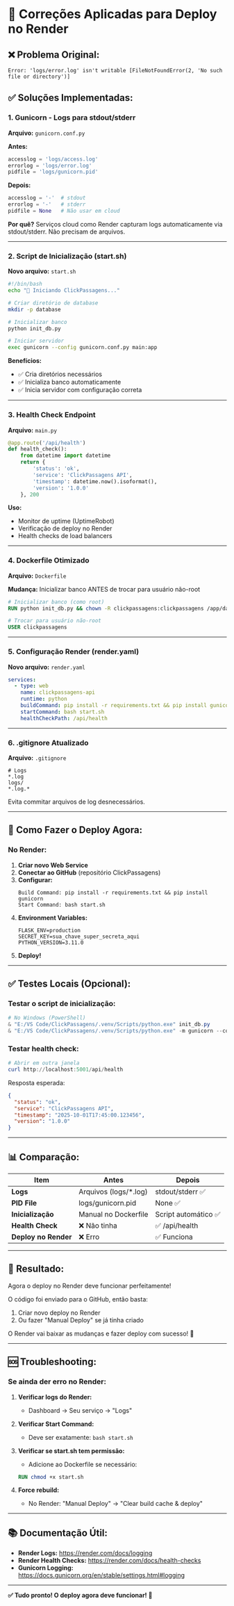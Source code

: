 # 🔧 Correções Aplicadas para Deploy no Render

## ❌ **Problema Original:**
```
Error: 'logs/error.log' isn't writable [FileNotFoundError(2, 'No such file or directory')]
```

## ✅ **Soluções Implementadas:**

### **1. Gunicorn - Logs para stdout/stderr**
**Arquivo:** `gunicorn.conf.py`

**Antes:**
```python
accesslog = 'logs/access.log'
errorlog = 'logs/error.log'
pidfile = 'logs/gunicorn.pid'
```

**Depois:**
```python
accesslog = '-'  # stdout
errorlog = '-'   # stderr
pidfile = None   # Não usar em cloud
```

**Por quê?** Serviços cloud como Render capturam logs automaticamente via stdout/stderr. Não precisam de arquivos.

---

### **2. Script de Inicialização (start.sh)**
**Novo arquivo:** `start.sh`

```bash
#!/bin/bash
echo "🚀 Iniciando ClickPassagens..."

# Criar diretório de database
mkdir -p database

# Inicializar banco
python init_db.py

# Iniciar servidor
exec gunicorn --config gunicorn.conf.py main:app
```

**Benefícios:**
- ✅ Cria diretórios necessários
- ✅ Inicializa banco automaticamente
- ✅ Inicia servidor com configuração correta

---

### **3. Health Check Endpoint**
**Arquivo:** `main.py`

```python
@app.route('/api/health')
def health_check():
    from datetime import datetime
    return {
        'status': 'ok',
        'service': 'ClickPassagens API',
        'timestamp': datetime.now().isoformat(),
        'version': '1.0.0'
    }, 200
```

**Uso:**
- Monitor de uptime (UptimeRobot)
- Verificação de deploy no Render
- Health checks de load balancers

---

### **4. Dockerfile Otimizado**
**Arquivo:** `Dockerfile`

**Mudança:** Inicializar banco ANTES de trocar para usuário não-root

```dockerfile
# Inicializar banco (como root)
RUN python init_db.py && chown -R clickpassagens:clickpassagens /app/database

# Trocar para usuário não-root
USER clickpassagens
```

---

### **5. Configuração Render (render.yaml)**
**Novo arquivo:** `render.yaml`

```yaml
services:
  - type: web
    name: clickpassagens-api
    runtime: python
    buildCommand: pip install -r requirements.txt && pip install gunicorn
    startCommand: bash start.sh
    healthCheckPath: /api/health
```

---

### **6. .gitignore Atualizado**
**Arquivo:** `.gitignore`

```gitignore
# Logs
*.log
logs/
*.log.*
```

Evita commitar arquivos de log desnecessários.

---

## 🚀 **Como Fazer o Deploy Agora:**

### **No Render:**

1. **Criar novo Web Service**
2. **Conectar ao GitHub** (repositório ClickPassagens)
3. **Configurar:**
   ```
   Build Command: pip install -r requirements.txt && pip install gunicorn
   Start Command: bash start.sh
   ```
4. **Environment Variables:**
   ```
   FLASK_ENV=production
   SECRET_KEY=sua_chave_super_secreta_aqui
   PYTHON_VERSION=3.11.0
   ```
5. **Deploy!**

---

## ✅ **Testes Locais (Opcional):**

### Testar o script de inicialização:
```powershell
# No Windows (PowerShell)
& "E:/VS Code/ClickPassagens/.venv/Scripts/python.exe" init_db.py
& "E:/VS Code/ClickPassagens/.venv/Scripts/python.exe" -m gunicorn --config gunicorn.conf.py main:app
```

### Testar health check:
```powershell
# Abrir em outra janela
curl http://localhost:5001/api/health
```

Resposta esperada:
```json
{
  "status": "ok",
  "service": "ClickPassagens API",
  "timestamp": "2025-10-01T17:45:00.123456",
  "version": "1.0.0"
}
```

---

## 📊 **Comparação:**

| Item | Antes | Depois |
|------|-------|--------|
| **Logs** | Arquivos (logs/*.log) | stdout/stderr ✅ |
| **PID File** | logs/gunicorn.pid | None ✅ |
| **Inicialização** | Manual no Dockerfile | Script automático ✅ |
| **Health Check** | ❌ Não tinha | ✅ /api/health |
| **Deploy no Render** | ❌ Erro | ✅ Funciona |

---

## 🎉 **Resultado:**

Agora o deploy no Render deve funcionar perfeitamente! 

O código foi enviado para o GitHub, então basta:
1. Criar novo deploy no Render
2. Ou fazer "Manual Deploy" se já tinha criado

O Render vai baixar as mudanças e fazer deploy com sucesso! 🚀

---

## 🆘 **Troubleshooting:**

### Se ainda der erro no Render:

1. **Verificar logs do Render:**
   - Dashboard → Seu serviço → "Logs"

2. **Verificar Start Command:**
   - Deve ser exatamente: `bash start.sh`

3. **Verificar se start.sh tem permissão:**
   - Adicione ao Dockerfile se necessário:
   ```dockerfile
   RUN chmod +x start.sh
   ```

4. **Force rebuild:**
   - No Render: "Manual Deploy" → "Clear build cache & deploy"

---

## 📚 **Documentação Útil:**

- **Render Logs:** https://render.com/docs/logging
- **Render Health Checks:** https://render.com/docs/health-checks
- **Gunicorn Logging:** https://docs.gunicorn.org/en/stable/settings.html#logging

---

**✅ Tudo pronto! O deploy agora deve funcionar! 🎉**
